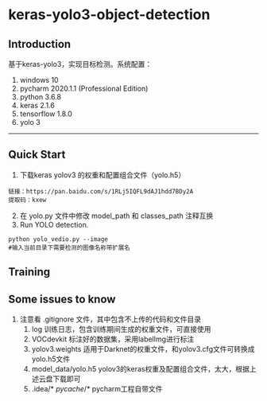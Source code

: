 # keras-yolo3-object-detection

## Introduction

基于keras-yolo3，实现目标检测。系统配置：
1. windows 10
2. pycharm 2020.1.1 (Professional Edition)
3. python 3.6.8
4. keras 2.1.6
5. tensorflow 1.8.0
6. yolo 3

---

## Quick Start

1. 下载keras yolov3 的权重和配置组合文件（yolo.h5）
```
链接：https://pan.baidu.com/s/1RLj5IQFL9dAJ1hdd7BDy2A 
提取码：kxew 
```
2. 在 yolo.py 文件中修改 model_path 和 classes_path 注释互换
3. Run YOLO detection.
```
python yolo_vedio.py --image
#输入当前目录下需要检测的图像名称带扩展名
```

## Training


## Some issues to know
1. 注意看 .gitignore 文件，其中包含不上传的代码和文件目录
    1. log 训练日志，包含训练期间生成的权重文件，可直接使用
    2. VOCdevkit 标注好的数据集，采用labelImg进行标注
    3. yolov3.weights 适用于Darknet的权重文件，和yolov3.cfg文件可转换成yolo.h5文件
    4. model_data/yolo.h5 yolov3的keras权重及配置组合文件，太大，根据上述云盘下载即可
    5. .idea/* _pycache_/* pycharm工程自带文件


